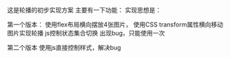 这是轮播的初步实现方案
主要有一下功能：
实现思想是：


第一个版本：
使用flex布局横向摆放4张图片，
使用CSS transform属性横向移动图片实现轮播
js控制状态集合切换
出现bug，只能使用一次


第二个版本
使用js直接控制样式，解决bug
